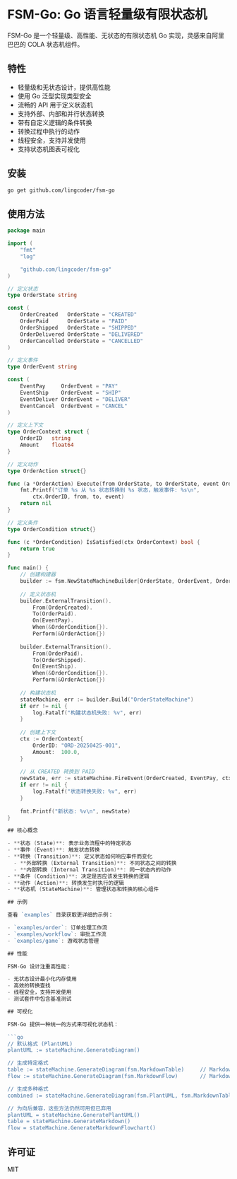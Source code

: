 # FSM-Go: Go 语言轻量级有限状态机

FSM-Go 是一个轻量级、高性能、无状态的有限状态机 Go 实现，灵感来自阿里巴巴的 COLA 状态机组件。

## 特性

- 轻量级和无状态设计，提供高性能
- 使用 Go 泛型实现类型安全
- 流畅的 API 用于定义状态机
- 支持外部、内部和并行状态转换
- 带有自定义逻辑的条件转换
- 转换过程中执行的动作
- 线程安全，支持并发使用
- 支持状态机图表可视化

## 安装

```bash
go get github.com/lingcoder/fsm-go
```

## 使用方法

```go
package main

import (
	"fmt"
	"log"

	"github.com/lingcoder/fsm-go"
)

// 定义状态
type OrderState string

const (
	OrderCreated   OrderState = "CREATED"
	OrderPaid      OrderState = "PAID"
	OrderShipped   OrderState = "SHIPPED"
	OrderDelivered OrderState = "DELIVERED"
	OrderCancelled OrderState = "CANCELLED"
)

// 定义事件
type OrderEvent string

const (
	EventPay     OrderEvent = "PAY"
	EventShip    OrderEvent = "SHIP"
	EventDeliver OrderEvent = "DELIVER"
	EventCancel  OrderEvent = "CANCEL"
)

// 定义上下文
type OrderContext struct {
	OrderID   string
	Amount    float64
}

// 定义动作
type OrderAction struct{}

func (a *OrderAction) Execute(from OrderState, to OrderState, event OrderEvent, ctx OrderContext) error {
	fmt.Printf("订单 %s 从 %s 状态转换到 %s 状态，触发事件: %s\n", 
		ctx.OrderID, from, to, event)
	return nil
}

// 定义条件
type OrderCondition struct{}

func (c *OrderCondition) IsSatisfied(ctx OrderContext) bool {
	return true
}

func main() {
	// 创建构建器
	builder := fsm.NewStateMachineBuilder[OrderState, OrderEvent, OrderContext]()
	
	// 定义状态机
	builder.ExternalTransition().
		From(OrderCreated).
		To(OrderPaid).
		On(EventPay).
		When(&OrderCondition{}).
		Perform(&OrderAction{})
	
	builder.ExternalTransition().
		From(OrderPaid).
		To(OrderShipped).
		On(EventShip).
		When(&OrderCondition{}).
		Perform(&OrderAction{})
	
	// 构建状态机
	stateMachine, err := builder.Build("OrderStateMachine")
	if err != nil {
		log.Fatalf("构建状态机失败: %v", err)
	}
	
	// 创建上下文
	ctx := OrderContext{
		OrderID: "ORD-20250425-001",
		Amount:  100.0,
	}
	
	// 从 CREATED 转换到 PAID
	newState, err := stateMachine.FireEvent(OrderCreated, EventPay, ctx)
	if err != nil {
		log.Fatalf("状态转换失败: %v", err)
	}
	
	fmt.Printf("新状态: %v\n", newState)
}

## 核心概念

- **状态 (State)**: 表示业务流程中的特定状态
- **事件 (Event)**: 触发状态转换
- **转换 (Transition)**: 定义状态如何响应事件而变化
  - **外部转换 (External Transition)**: 不同状态之间的转换
  - **内部转换 (Internal Transition)**: 同一状态内的动作
- **条件 (Condition)**: 决定是否应该发生转换的逻辑
- **动作 (Action)**: 转换发生时执行的逻辑
- **状态机 (StateMachine)**: 管理状态和转换的核心组件

## 示例

查看 `examples` 目录获取更详细的示例：

- `examples/order`: 订单处理工作流
- `examples/workflow`: 审批工作流
- `examples/game`: 游戏状态管理

## 性能

FSM-Go 设计注重高性能：

- 无状态设计最小化内存使用
- 高效的转换查找
- 线程安全，支持并发使用
- 测试套件中包含基准测试

## 可视化

FSM-Go 提供一种统一的方式来可视化状态机：

```go
// 默认格式 (PlantUML)
plantUML := stateMachine.GenerateDiagram()

// 生成特定格式
table := stateMachine.GenerateDiagram(fsm.MarkdownTable)     // Markdown 表格格式
flow := stateMachine.GenerateDiagram(fsm.MarkdownFlow)       // Markdown 流程图格式

// 生成多种格式
combined := stateMachine.GenerateDiagram(fsm.PlantUML, fsm.MarkdownTable, fsm.MarkdownFlow)

// 为向后兼容，这些方法仍然可用但已弃用
plantUML = stateMachine.GeneratePlantUML()
table = stateMachine.GenerateMarkdown()
flow = stateMachine.GenerateMarkdownFlowchart()
```

## 许可证

MIT
